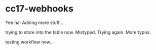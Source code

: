 # cc17-webhooks

Yee ha!
Adding more stuff...

trying to store into the table now.
Mistyped. Trying again.
More typos.

testing workflow now...
